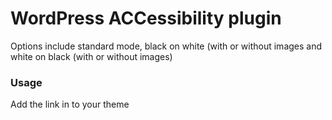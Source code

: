 WordPress ACCessibility plugin
=====

Options include standard mode, black on white (with or without images and white on black (with or without images)

<h3>Usage</h3>

Add the link in to your theme

<code><?php echo wpacc_option_link; ?></code>

